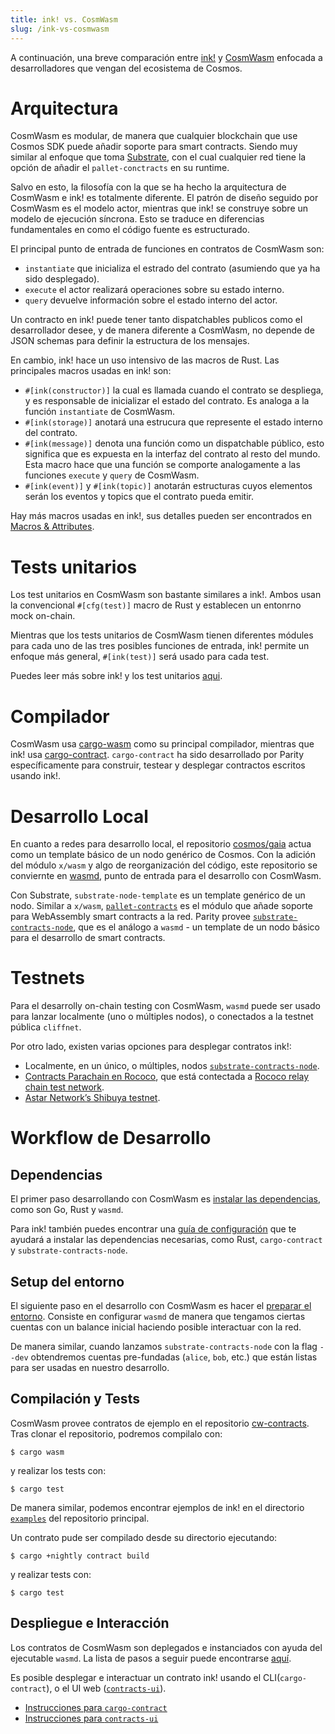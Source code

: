 ```yaml
---
title: ink! vs. CosmWasm
slug: /ink-vs-cosmwasm
---
```


A continuación, una breve comparación entre [ink!](https://github.com/paritytech/ink/)
y [CosmWasm](https://github.com/CosmWasm/cosmwasm) enfocada a desarrolladores que vengan
del ecosistema de Cosmos.

# Arquitectura

CosmWasm es modular, de manera que cualquier blockchain que use Cosmos SDK puede añadir
soporte para smart contracts. Siendo muy similar al enfoque que toma [Substrate](https://substrate.io),
con el cual cualquier red tiene la opción de añadir el `pallet-conctracts` en su runtime.

Salvo en esto, la filosofía con la que se ha hecho la arquitectura de CosmWasm e ink! es 
totalmente diferente. El patrón de diseño seguido por CosmWasm es el modelo actor, mientras
que ink! se construye sobre un modelo de ejecución síncrona. Esto se traduce en diferencias
fundamentales en como el código fuente es estructurado.

El principal punto de entrada de funciones en contratos de CosmWasm son:
- `instantiate` que inicializa el estrado del contrato (asumiendo que ya ha sido desplegado).
- `execute` el actor realizará operaciones sobre su estado interno.
- `query` devuelve información sobre el estado interno del actor.

Un contracto en ink! puede tener tanto dispatchables publicos como el desarrollador desee,
y de manera diferente a CosmWasm, no depende de JSON schemas para definir la estructura de los
mensajes.

En cambio, ink! hace un uso intensivo de las macros de Rust. Las principales macros usadas en ink! son:
- `#[ink(constructor)]` la cual es llamada cuando el contrato se despliega, y es responsable
   de inicializar el estado del contrato. Es analoga a la función `instantiate` de CosmWasm.
- `#[ink(storage)]` anotará una estrucura que represente el estado interno del contrato.
- `#[ink(message)]` denota una función como un dispatchable público, esto significa que es expuesta
   en la interfaz del contrato al resto del mundo. Esta macro hace que una función se comporte
   analogamente a las funciones `execute` y `query` de CosmWasm.
- `#[ink(event)]` y `#[ink(topic)]` anotarán estructuras cuyos elementos serán los eventos y topics
   que el contrato pueda emitir.

Hay más macros usadas en ink!, sus detalles pueden ser encontrados en [Macros & Attributes](/macros-attributes). 

# Tests unitarios

Los test unitarios en CosmWasm son bastante similares a ink!. Ambos usan la convencional
`#[cfg(test)]` macro de Rust y establecen un entonrno mock on-chain.

Mientras que los tests unitarios de CosmWasm tienen diferentes módules para cada uno de las tres
posibles funciones de entrada, ink! permite un enfoque más general, `#[ink(test)]` será usado
para cada test.

Puedes leer más sobre ink! y los test unitarios [aqui](https://ink.substrate.io/basics/contract-testing#unit-tests).

# Compilador

CosmWasm usa [cargo-wasm](https://docs.rs/crate/cargo-wasm/latest) como su principal
compilador, mientras que ink! usa [cargo-contract](https://github.com/paritytech/cargo-contract).
`cargo-contract` ha sido desarrollado por Parity específicamente para construir, testear y desplegar
contractos escritos usando ink!. 

# Desarrollo Local

En cuanto a redes para desarrollo local, el repositorio [cosmos/gaia](https://github.com/cosmos/gaia)
actua como un template básico de un nodo genérico de Cosmos. Con la adición del módulo `x/wasm`
y algo de reorganización del código, este repositorio se conviernte en [wasmd](https://github.com/CosmWasm/wasmd),
punto de entrada para el desarrollo con CosmWasm.

Con Substrate, `substrate-node-template` es un template genérico de un nodo. Similar a `x/wasm`,
[`pallet-contracts`](https://github.com/paritytech/substrate/tree/master/frame/contracts) es el módulo
que añade soporte para WebAssembly smart contracts a la red. Parity provee [`substrate-contracts-node`](https://github.com/paritytech/substrate-contracts-node), que es el análogo a `wasmd` - un template de un nodo básico para
el desarrollo de smart contracts.

# Testnets

Para el desarrolly on-chain testing con CosmWasm, `wasmd` puede ser usado para lanzar localmente
(uno o múltiples nodos), o conectados a la testnet pública `cliffnet`.

Por otro lado, existen varias opciones para desplegar contratos ink!:
- Localmente, en un único, o múltiples, nodos [`substrate-contracts-node`](https://github.com/paritytech/substrate-contracts-node).
- [Contracts Parachain en Rococo](https://polkadot.js.org/apps/?rpc=wss%3A%2F%2Frococo-contracts-rpc.polkadot.io#/explorer), que está contectada a [Rococo relay chain test network](https://polkadot.js.org/apps/?rpc=wss%3A%2F%2Frococo-rpc.polkadot.io#/explorer).
- [Astar Network’s Shibuya testnet](https://docs.astar.network/maintain/collator/shibuya-network/).

# Workflow de Desarrollo

## Dependencias

El primer paso desarrollando con CosmWasm es [instalar las dependencias](https://docs.cosmwasm.com/docs/1.0/getting-started/installation), como son Go, Rust y `wasmd`.

Para ink! también puedes encontrar una [guía de configuración](/getting-started/setup) que te ayudará a instalar
las dependencias necesarias, como Rust, `cargo-contract` y `substrate-contracts-node`.

## Setup del entorno

El siguiente paso en el desarrollo con CosmWasm es hacer el [preparar el entorno](https://docs.cosmwasm.com/docs/1.0/getting-started/setting-env). Consiste en configurar `wasmd` de manera que tengamos
ciertas cuentas con un balance inicial haciendo posible interactuar con la red.

De manera similar, cuando lanzamos `substrate-contracts-node` con la flag `--dev` obtendremos
cuentas pre-fundadas (`alice`, `bob`, etc.) que están listas para ser usadas en nuestro desarrollo.

## Compilación y Tests

CosmWasm provee contratos de ejemplo en el repositorio [cw-contracts](https://github.com/InterWasm/cw-contracts).
Tras clonar el repositorio, podremos compilalo con:
```
$ cargo wasm
```

y realizar los tests con:
```
$ cargo test
```
De manera similar, podemos encontrar ejemplos de ink! en el directorio [`examples`](https://github.com/paritytech/ink/tree/master/examples) del repositorio principal.

Un contrato pude ser compilado desde su directorio ejecutando:
```
$ cargo +nightly contract build
```

y realizar tests con:
```
$ cargo test
```

## Despliegue e Interacción

Los contratos de CosmWasm son deplegados e instanciados con ayuda del ejecutable `wasmd`.
La lista de pasos a seguir puede encontrarse [aquí](https://docs.cosmwasm.com/docs/1.0/getting-started/interact-with-contract).

Es posible desplegar e interactuar un contrato ink! usando el CLI(`cargo-contract`), o el UI web ([`contracts-ui`](https://contracts-ui.substrate.io/)).
- [Instrucciones para `cargo-contract`](https://github.com/paritytech/cargo-contract/blob/master/docs/extrinsics.md)
- [Instrucciones para `contracts-ui`](/getting-started/deploy-your-contract)
